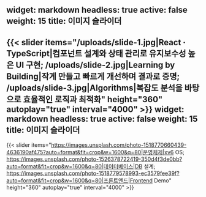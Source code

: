 widget: markdown
headless: true
active: false
weight: 15
title: 이미지 슬라이더
---

{{< slider items="/uploads/slide-1.jpg|React · TypeScript|컴포넌트 설계와 상태 관리로 유지보수성 높은 UI 구현; /uploads/slide-2.jpg|Learning by Building|작게 만들고 빠르게 개선하며 결과로 증명; /uploads/slide-3.jpg|Algorithms|복잡도 분석을 바탕으로 효율적인 로직과 최적화" height="360" autoplay="true" interval="4000" >}}
widget: markdown
headless: true
active: false
weight: 15
title: 이미지 슬라이더
---

{{< slider items="https://images.unsplash.com/photo-1518770660439-4636190af475?auto=format&fit=crop&w=1600&q=80|운영체제|xv6 OS; https://images.unsplash.com/photo-1526378722419-350d4f3de0bb?auto=format&fit=crop&w=1600&q=80|데이터베이스|DB 설계; https://images.unsplash.com/photo-1518779578993-ec3579fee39f?auto=format&fit=crop&w=1600&q=80|프론트엔드|Frontend Demo" height="360" autoplay="true" interval="4000" >}}
